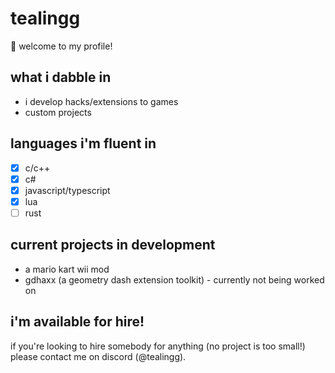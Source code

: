 # tealingg
👋 welcome to my profile!

## what i dabble in
- i develop hacks/extensions to games
- custom projects

## languages i'm fluent in
- [x] c/c++
- [x] c#
- [x] javascript/typescript
- [x] lua
- [ ] rust

## current projects in development
- a mario kart wii mod
- gdhaxx (a geometry dash extension toolkit) - currently not being worked on

## i'm available for hire!
if you're looking to hire somebody for anything (no project is too small!) please contact me on discord (@tealingg).
